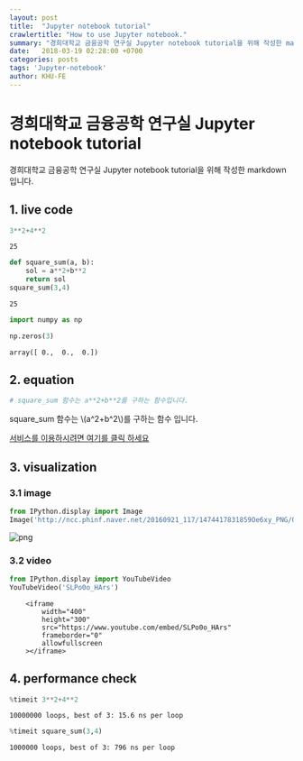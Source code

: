 ```yaml
---
layout: post
title:  "Jupyter notebook tutorial"
crawlertitle: "How to use Jupyter notebook."
summary: "경희대학교 금융공학 연구실 Jupyter notebook tutorial을 위해 작성한 markdown 입니다."
date:   2018-03-19 02:28:00 +0700
categories: posts
tags: 'Jupyter-notebook'
author: KHU-FE
---
```

# 경희대학교 금융공학 연구실 Jupyter notebook tutorial

경희대학교 금융공학 연구실 Jupyter notebook tutorial을 위해 작성한 markdown 입니다.

## 1. live code


```python
3**2+4**2
```




    25




```python
def square_sum(a, b):
    sol = a**2+b**2
    return sol
square_sum(3,4)
```




    25




```python
import numpy as np
```


```python
np.zeros(3)
```




    array([ 0.,  0.,  0.])



## 2. equation


```python
# square_sum 함수는 a**2+b**2를 구하는 함수입니다.
```

square_sum 함수는 \\(a^2+b^2\\)를 구하는 함수 입니다.

[서비스를 이용하시려면 여기를 클릭 하세요](https://www.wolframalpha.com/)

## 3. visualization
### 3.1 image


```python
from IPython.display import Image
Image('http://ncc.phinf.naver.net/20160921_117/1474417831859Oe6xy_PNG/01.png')

```




![png](output_12_0.png)



### 3.2 video


```python
from IPython.display import YouTubeVideo
YouTubeVideo('SLPo0o_HArs')

```





        <iframe
            width="400"
            height="300"
            src="https://www.youtube.com/embed/SLPo0o_HArs"
            frameborder="0"
            allowfullscreen
        ></iframe>
        



## 4. performance check


```python
%timeit 3**2+4**2
```

    10000000 loops, best of 3: 15.6 ns per loop
    


```python
%timeit square_sum(3,4)
```

    1000000 loops, best of 3: 796 ns per loop
    


```python

```
